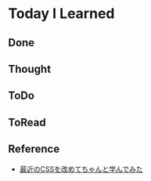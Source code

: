 # Today I Learned

## Done

## Thought

## ToDo

## ToRead

## Reference
- [最近のCSSを改めてちゃんと学んでみた](https://zenn.dev/gmomedia/articles/6ed3718b4c6bc1)